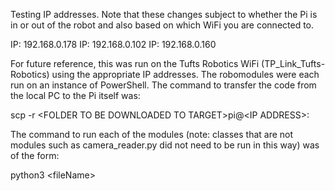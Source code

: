 Testing IP addresses. Note that these changes subject to whether the Pi is in or out of the robot
and also based on which WiFi you are connected to.

IP: 192.168.0.178
IP: 192.168.0.102
IP: 192.168.0.160


For future reference, this was run on the Tufts Robotics WiFi (TP_Link_Tufts-Robotics) using
the appropriate IP addresses. The robomodules were each run on an instance of PowerShell. The 
command to transfer the code from the local PC to the Pi itself was:

scp -r &lt;FOLDER TO BE DOWNLOADED TO TARGET&gt;pi@&lt;IP ADDRESS&gt;:

The command to run each of the modules (note: classes that are not modules such as camera_reader.py
did not need to be run in this way) was of the form:


python3 &lt;fileName&gt;
